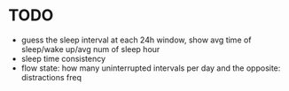 # TODO
- guess the sleep interval at each 24h window, show avg time of sleep/wake up/avg num of sleep hour
- sleep time consistency
- flow state: how many uninterrupted intervals per day and the opposite: distractions freq